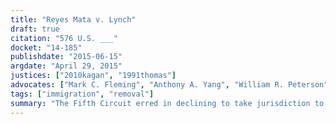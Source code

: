 ```yaml
---
title: "Reyes Mata v. Lynch"
draft: true
citation: "576 U.S. ___"
docket: "14-185"
publishdate: "2015-06-15"
argdate: "April 29, 2015"
justices: ["2010kagan", "1991thomas"]
advocates: ["Mark C. Fleming", "Anthony A. Yang", "William R. Peterson"]
tags: ["immigration", "removal"]
summary: "The Fifth Circuit erred in declining to take jurisdiction to review the Board of Immigration Appeals’ decision denying Mata’s request for equitable tolling of the time limit for filing a motion to reopen Mata’s deportation case."
---
```


